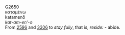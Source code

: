 G2650  
καταμένω  
katamenō  
*kat-am-en‘-o*  
From [2596](g2596) and [3306](g3306) to *stay* *fully*, that is,
*reside:* - abide.  
